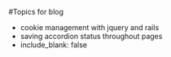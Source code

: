 #Topics for blog

- cookie management with jquery and rails
- saving accordion status throughout pages
- include_blank: false
